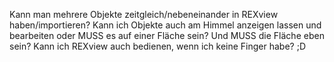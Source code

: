 Kann man mehrere Objekte zeitgleich/nebeneinander in REXview haben/importieren?
Kann ich Objekte auch am Himmel anzeigen lassen und bearbeiten oder MUSS es auf einer Fläche sein? Und MUSS die Fläche eben sein?
Kann ich REXview auch bedienen, wenn ich keine Finger habe? ;D
